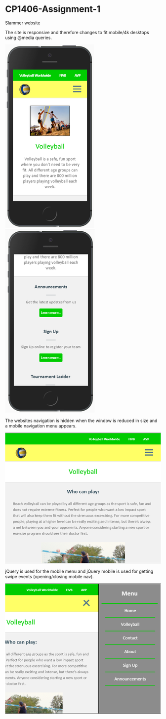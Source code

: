 # CP1406-Assignment-1
Slammer website 

The site is responsive and therefore changes to fit mobile/4k desktops using @media queries.

![alt tag](https://github.com/nick4814/CP1406-Assignment-1/blob/master/Responsive%20screenshots/phone_img_1.png)
![alt tag](https://github.com/nick4814/CP1406-Assignment-1/blob/master/Responsive%20screenshots/phone_img_2.png)

The websites navigation is hidden when the window is reduced in size and a mobile navigation menu appears.

![alt tag](https://github.com/nick4814/CP1406-Assignment-1/blob/master/Responsive%20screenshots/nav_closed.png)

jQuery is used for the mobile menu and jQuery mobile is used for getting swipe events (opening/closing mobile nav). 

![alt tag](https://github.com/nick4814/CP1406-Assignment-1/blob/master/Responsive%20screenshots/nav_open.png)
